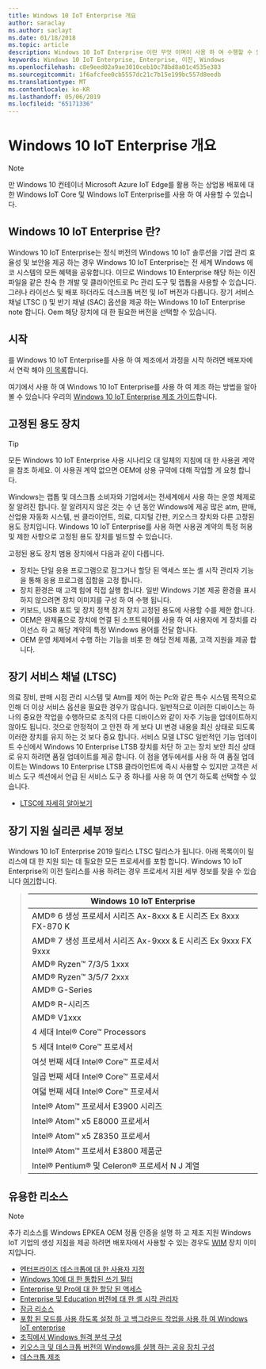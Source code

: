 ```yaml
---
title: Windows 10 IoT Enterprise 개요
author: saraclay
ms.author: saclayt
ms.date: 01/18/2018
ms.topic: article
description: Windows 10 IoT Enterprise 이란 무엇 이며이 사용 하 여 수행할 수 있는 작업에 대해 알아봅니다.
keywords: Windows 10 IoT Enterprise, Enterprise, 이진, Windows
ms.openlocfilehash: c8e9eed02a9ae3010ceb10c78bd8a01c4535e383
ms.sourcegitcommit: 1f6afcfee0cb5557dc21c7b15e199bc557d8eedb
ms.translationtype: MT
ms.contentlocale: ko-KR
ms.lasthandoff: 05/06/2019
ms.locfileid: "65171336"
---
```

# <a name="an-overview-of-windows-10-iot-enterprise"></a>Windows 10 IoT Enterprise 개요

> [!NOTE]
> 만 Windows 10 컨테이너 Microsoft Azure IoT Edge를 활용 하는 상업용 배포에 대 한 Windows IoT Core 및 Windows IoT Enterprise를 사용 하 여 사용할 수 있습니다.

## <a name="what-is-windows-10-iot-enterprise"></a>Windows 10 IoT Enterprise 란?
Windows 10 IoT Enterprise는 정식 버전의 Windows 10 IoT 솔루션을 기업 관리 효율성 및 보안을 제공 하는 경우 Windows 10 IoT Enterprise는 전 세계 Windows 에코 시스템의 모든 혜택을 공유합니다. 이므로 Windows 10 Enterprise 해당 하는 이진 파일을 같은 친숙 한 개발 및 클라이언트로 Pc 관리 도구 및 랩톱을 사용할 수 있습니다.  그러나 라이선스 및 배포 하더라도 데스크톱 버전 및 IoT 버전과 다릅니다. 장기 서비스 채널 LTSC () 및 반기 채널 (SAC) 옵션을 제공 하는 Windows 10 IoT Enterprise note 합니다. Oem 해당 장치에 대 한 필요한 버전을 선택할 수 있습니다.

## <a name="getting-started"></a>시작 

를 Windows 10 IoT Enterprise를 사용 하 여 제조에서 과정을 시작 하려면 배포자에서 연락 해야 [이 목록](https://go.microsoft.com/fwlink/p/?linkid=2069623)합니다.

여기에서 사용 하 여 Windows 10 IoT Enterprise를 사용 하 여 제조 하는 방법을 알아볼 수 있습니다 우리의 [Windows 10 IoT Enterprise 제조 가이드](https://docs.microsoft.com/en-us/windows-hardware/manufacture/desktop/iot-ent-overview)합니다. 

## <a name="fixed-purpose-devices"></a>고정된 용도 장치 

> [!TIP]
> 모든 Windows 10 IoT Enterprise 사용 시나리오 대 일체의 지침에 대 한 사용권 계약을 참조 하세요. 이 사용권 계약 없으면 OEM에 상용 규약에 대해 작업할 게 요청 합니다. 

Windows는 랩톱 및 데스크톱 소비자와 기업에서는 전세계에서 사용 하는 운영 체제로 잘 알려진 합니다.  잘 알려지지 않은 것는 수 년 동안 Windows에 제공 많은 atm, 판매, 산업용 자동화 시스템, 씬 클라이언트, 의료, 디지털 간판, 키오스크 장치와 다른 고정된 용도 장치입니다.  Windows 10 IoT Enterprise를 사용 하면 사용권 계약의 특정 허용 및 제한 사항으로 고정된 용도 장치를 빌드할 수 있습니다.  

고정된 용도 장치 범용 장치에서 다음과 같이 다릅니다.  
* 장치는 단일 응용 프로그램으로 잠그거나 할당 된 액세스 또는 셸 시작 관리자 기능을 통해 응용 프로그램 집합을 고정 합니다.  
* 장치 환경은 때 고객 힘에 직접 실행 합니다. 일반 Windows 기본 제공 환경을 표시 하지 않으려면 장치 이미지를 구성 하 여 수행 됩니다. 
* 키보드, USB 포트 및 장치 정책 잠겨 장치 고정된 용도에 사용할 수를 제한 합니다.  
* OEM은 완제품으로 장치에 연결 된 소프트웨어를 사용 하 여 사용자에 게 장치를 라이선스 하 고 해당 계약의 특정 Windows 용어를 전달 합니다.
* OEM 운영 체제에서 수행 하는 기능을 비롯 한 해당 전체 제품, 고객 지원을 제공 합니다.

## <a name="long-term-servicing-channel-ltsc"></a>장기 서비스 채널 (LTSC)

의료 장비, 판매 시점 관리 시스템 및 Atm를 제어 하는 Pc와 같은 특수 시스템 목적으로 인해 더 이상 서비스 옵션을 필요한 경우가 많습니다. 일반적으로 이러한 디바이스는 하나의 중요한 작업을 수행하므로 조직의 다른 디바이스와 같이 자주 기능을 업데이트하지 않아도 됩니다. 것으로 안정적이 고 안전 하 게 보다 UI 변경 내용을 최신 상태로 되도록 이러한 장치를 유지 하는 것 보다 중요 합니다. 서비스 모델 LTSC 일반적인 기능 업데이트 수신에서 Windows 10 Enterprise LTSB 장치를 차단 하 고는 장치 보안 최신 상태로 유지 하려면 품질 업데이트를 제공 합니다. 이 점을 염두에서를 사용 하 여 품질 업데이트는 Windows 10 Enterprise LTSB 클라이언트에 즉시 사용할 수 있지만 고객은 서비스 도구 섹션에서 언급 된 서비스 도구 중 하나를 사용 하 여 연기 하도록 선택할 수 있습니다.

* [LTSC에 자세히 알아보기](https://docs.microsoft.com/windows/deployment/update/waas-overview#long-term-servicing-channel)

## <a name="long-term-support-silicon-details"></a>장기 지원 실리콘 세부 정보

Windows 10 IoT Enterprise 2019 릴리스 LTSC 릴리스가 됩니다. 아래 목록이이 릴리스에 대 한 지원 되는 데 필요한 모든 프로세서를 포함 합니다. Windows 10 IoT Enterprise의 이전 릴리스를 사용 하려는 경우 프로세서 지원 세부 정보를 찾을 수 있습니다 [여기](https://docs.microsoft.com/windows-hardware/design/minimum/windows-processor-requirements#windows-iot-enterprise--embedded-processor-table)합니다.

> | Windows 10 IoT Enterprise  |
> |-------------|
> | AMD® 6 생성 프로세서 시리즈 Ax-8xxx & E 시리즈 Ex 8xxx FX-870 K | 
> | AMD® 7 생성 프로세서 시리즈 Ax-9xxx & E 시리즈 Ex 9xxx FX 9xxx | 
> | AMD® Ryzen™ 7/3/5 1xxx | 
> | AMD® Ryzen™ 3/5/7 2xxx | 
> | AMD® G-Series | 
> | AMD® R-시리즈 | 
> | AMD® V1xxx | 
> | 4 세대 Intel® Core™ Processors | 
> | 5 세대 Intel® Core™ 프로세서 |
> | 여섯 번째 세대 Intel® Core™ 프로세서 |
> | 일곱 번째 세대 Intel® Core™ 프로세서 |
> | 여덟 번째 세대 Intel® Core™ 프로세서 |
> | Intel® Atom™ 프로세서 E3900 시리즈 |
> | Intel® Atom™ x5 E8000 프로세서 |
> | Intel® Atom™ x5 Z8350 프로세서 |
> | Intel® Atom™ 프로세서 E3800 제품군 |
> | Intel® Pentium® 및 Celeron® 프로세서 N J 계열 |

## <a name="helpful-resources"></a>유용한 리소스
> [!NOTE]
> 추가 리소스를 Windows EPKEA OEM 정품 인증을 설명 하 고 제조 지원 Windows IoT 기업의 생성 지침을 제공 하려면 배포자에서 사용할 수 있는 경우도 [WIM](https://msdn.microsoft.com/library/windows/desktop/dd861280.aspx) 장치 이미지입니다.

* [엔터프라이즈 데스크톱에 대 한 사용자 지정](https://docs.microsoft.com/windows-hardware/customize/enterprise/enterprise-custom-portal)
* [Windows 10에 대 한 통합된 쓰기 필터](https://docs.microsoft.com/windows-hardware/customize/enterprise/unified-write-filter)
* [Enterprise 및 Pro에 대 한 할당 된 액세스](https://docs.microsoft.com/windows-hardware/customize/enterprise/assigned-access)
* [Enterprise 및 Education 버전에 대 한 셸 시작 관리자](https://docs.microsoft.com/windows-hardware/customize/enterprise/shell-launcher)
* [잠금 리소스](https://docs.microsoft.com/windows-hardware/customize/enterprise/create-a-kiosk-image) 
* [포함 된 모드를 사용 하도록 설정 하 고 백그라운드 작업을 사용 하 여 Windows IoT enterprise](https://docs.microsoft.com/windows/iot-core/develop-your-app/embeddedmode)
* [조직에서 Windows 원격 분석 구성](https://docs.microsoft.com/windows/configuration/configure-windows-telemetry-in-your-organization )
* [키오스크 및 데스크톱 버전의 Windows를 실행 하는 공유 장치 구성](https://docs.microsoft.com/windows/configuration/kiosk-shared-pc)
* [데스크톱 제조](https://docs.microsoft.com/windows-hardware/manufacture/desktop/)
